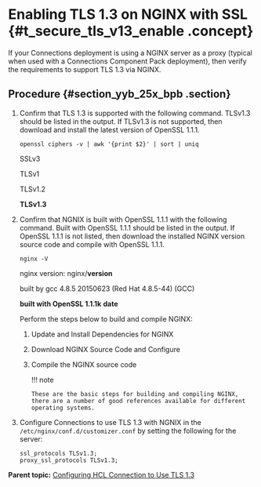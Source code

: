 # Enabling TLS 1.3 on NGINX with SSL {#t_secure_tls_v13_enable .concept}

If your Connections deployment is using a NGINX server as a proxy (typical when used with a Connections Component Pack deployment), then verify the requirements to support TLS 1.3 via NGINX.

## Procedure {#section_yyb_25x_bpb .section}

1.  Confirm that TLS 1.3 is supported with the following command. TLSv1.3 should be listed in the output. If TLSv1.3 is not supported, then download and install the latest version of OpenSSL 1.1.1.

     ``openssl ciphers -v | awk '{print $2}' | sort | uniq``
     
       SSLv3

       TLSv1

       TLSv1.2

       **TLSv1.3**
       
2.  Confirm that NGNIX is built with OpenSSL 1.1.1 with the following command. Built with OpenSSL 1.1.1 should be listed in the output. If OpenSSL 1.1.1 is not listed, then download the installed NGINX version source code and compile with OpenSSL 1.1.1.
   
    ``nginx -V``
    
       nginx version: nginx/**version**

       built by gcc 4.8.5 20150623 (Red Hat 4.8.5-44) (GCC)

       **built with OpenSSL 1.1.1k**  **date**

    Perform the steps below to build and compile NGINX:   

    1.  Update and Install Dependencies for NGINX
    2.  Download NGINX Source Code and Configure
    3.  Compile the NGINX source code
  
        !!! note

            These are the basic steps for building and compiling NGINX, there are a number of good references available for different operating systems. 


3.  Configure Connections to use TLS 1.3 with NGNIX in the ``/etc/nginx/conf.d/customizer.conf`` by setting the following for the server:

    ``ssl_protocols TLSv1.3;``   
    ``proxy_ssl_protocols TLSv1.3;``
    

**Parent topic:** [Configuring HCL Connection to Use TLS 1.3 ](../secure/t_secure_tls_v13_overview.md)

